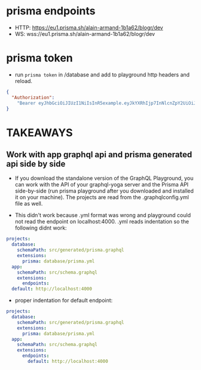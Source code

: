 # prisma endpoints

* HTTP: https://eu1.prisma.sh/alain-armand-1b1a62/blogr/dev
* WS: wss://eu1.prisma.sh/alain-armand-1b1a62/blogr/dev

# prisma token

* run `prisma token` in /database and add to playground http headers and reload.

```json
{
  "Authorization":
    "Bearer eyJhbGciOiJIUzI1NiIsInR5example.eyJkYXRhIjp7InNlcnZpY2UiOiJibG9nckBkZXYiLCJyb2xlcyI6WyJhZG1pbiJdfSwiaWF0IjoxNTE5OTA4NzQ3LCJleHAiOjE1MjA1MTM1NDd9.KBFiqollloh49MRSGVl3J2i-dhS0EabwWjEXAMPLE"
}
```

# TAKEAWAYS

## Work with app graphql api and prisma generated api side by side

* If you download the standalone version of the GraphQL Playground, you can work with the API of your graphql-yoga server and the Prisma API side-by-side (run prisma playground after you downloaded and installed it on your machine). The projects are read from the .graphqlconfig.yml file as well.

* This didn't work because .yml format was wrong and playground could not read the endpoint on localhost:4000. .yml reads indentation so the following didnt work:

```yml
projects:
  database:
    schemaPath: src/generated/prisma.graphql
    extensions:
      prisma: database/prisma.yml
  app:
    schemaPath: src/schema.graphql
    extensions:
      endpoints:
  default: http://localhost:4000
```

* proper indentation for default endpoint:

```yml
projects:
  database:
    schemaPath: src/generated/prisma.graphql
    extensions:
      prisma: database/prisma.yml
  app:
    schemaPath: src/schema.graphql
    extensions:
      endpoints:
        default: http://localhost:4000
```
